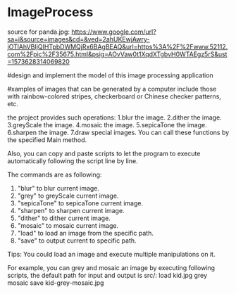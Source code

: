 # ImageProcess

source for panda.jpg:
https://www.google.com/url?sa=i&source=images&cd=&ved=2ahUKEwjAwry-jOTlAhVBIjQIHTpbDWMQjRx6BAgBEAQ&url=https%3A%2F%2Fwww.52112.com%2Fpic%2F35675.html&psig=AOvVaw0t1XqdXTgbvH0WTAEgz5rS&ust=1573628314069820

#design and implement the model of this image processing application

#xamples of images that can be generated by a computer include those with rainbow-colored stripes, 
checkerboard or Chinese checker patterns, etc.

the project provides such operations:
1.blur the image.
2.dither the image.
3.greyScale the image.
4.mosaic the image.
5.sepicaTone the image.
6.sharpen the image.
7.draw special images.
You can call these functions by the specified Main method.

Also, you can copy and paste scripts to let the program to execute automatically following the 
script line by line.

The commands are as following:
1. "blur" to blur current image.
2. "grey" to greyScale current image.
3. "sepicaTone" to sepicaTone current image.
4. "sharpen" to sharpen current image.
5. "dither" to dither current image.
6. "mosaic" to mosaic current image.
7. "load" to load an image from the specific path.
8. "save" to output current to specific path.

Tips: You could load an image and execute multiple manipulations on it.

For example, you can grey and mosaic an image by executing following scripts, the default path for
input and output is src/:
load kid.jpg
grey
mosaic
save kid-grey-mosaic.jpg